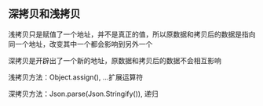 ## 深拷贝和浅拷贝
浅拷贝只是赋值了一个地址，并不是真正的值，所以原数据和拷贝后的数据是指向同一个地址，改变其中一个都会影响到另外一个

深拷贝是开辟出了一个新的地址，原数据和拷贝后的数据不会相互影响


浅拷贝方法：Object.assign(), ...扩展运算符

深拷贝方法：Json.parse(Json.Stringify()), 递归
